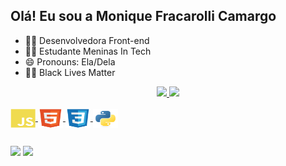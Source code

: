 ## Olá! Eu sou a Monique Fracarolli Camargo

- 👩‍💻 Desenvolvedora Front-end
- 👩‍🎓 Estudante Meninas In Tech
- 😄 Pronouns: Ela/Dela
- ✊🏿 Black Lives Matter

<div align="center">
  <a href="https://github.com/MoniqueFracarolliCamargo">
  <img height="160em" src="https://github-readme-stats.vercel.app/api?username=MoniqueFracarolliCamargo&show_icons=true&theme=dracula&include_all_commits=true&count_private=true"/>
  <img height="160em" src="https://github-readme-stats.vercel.app/api/top-langs/?username=MoniqueFracarolliCamargo&layout=compact&langs_count=7&theme=dracula"/>
</div>

<div style="display: inline_block"><br>
  <img align="center" alt="Rafa-Js" height="30" width="40" src="https://raw.githubusercontent.com/devicons/devicon/master/icons/javascript/javascript-plain.svg">
  <img align="center" alt="Rafa-HTML" height="30" width="40" src="https://raw.githubusercontent.com/devicons/devicon/master/icons/html5/html5-original.svg">
  <img align="center" alt="Rafa-CSS" height="30" width="40" src="https://raw.githubusercontent.com/devicons/devicon/master/icons/css3/css3-original.svg">
  <img align="center" alt="Rafa-Python" height="30" width="40" src="https://raw.githubusercontent.com/devicons/devicon/master/icons/python/python-original.svg"> 
 </div>

##

<div> 
  <a href = "mailto:contatomoniquecaamargoo@gmail.com"><img src="https://img.shields.io/badge/-Gmail-%23333?style=for-the-badge&logo=gmail&logoColor=white" target="_blank"></a>
  <a href="https://www.linkedin.com/in/monique-roberta-fracarolli-de-camargo-0" target="_blank"><img src="https://img.shields.io/badge/-LinkedIn-%230077B5?style=for-the-badge&logo=linkedin&logoColor=white" target="_blank"></a> 
</div>
